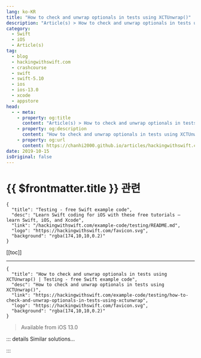 ```yaml
---
lang: ko-KR
title: "How to check and unwrap optionals in tests using XCTUnwrap()"
description: "Article(s) > How to check and unwrap optionals in tests using XCTUnwrap()"
category:
  - Swift
  - iOS
  - Article(s)
tag: 
  - blog
  - hackingwithswift.com
  - crashcourse
  - swift
  - swift-5.10
  - ios
  - ios-13.0
  - xcode
  - appstore
head:
  - - meta:
    - property: og:title
      content: "Article(s) > How to check and unwrap optionals in tests using XCTUnwrap()"
    - property: og:description
      content: "How to check and unwrap optionals in tests using XCTUnwrap()"
    - property: og:url
      content: https://chanhi2000.github.io/articles/hackingwithswift.com/example-code/testing/how-to-check-and-unwrap-optionals-in-tests-using-xctunwrap.html
date: 2019-10-15
isOriginal: false
---
```


# {{ $frontmatter.title }} 관련

```component VPCard
{
  "title": "Testing - free Swift example code",
  "desc": "Learn Swift coding for iOS with these free tutorials – learn Swift, iOS, and Xcode",
  "link": "/hackingwithswift.com/example-code/testing/README.md",
  "logo": "https://hackingwithswift.com/favicon.svg",
  "background": "rgba(174,10,10,0.2)"
}
```

[[toc]]

---

```component VPCard
{
  "title": "How to check and unwrap optionals in tests using XCTUnwrap() | Testing - free Swift example code",
  "desc": "How to check and unwrap optionals in tests using XCTUnwrap()",
  "link": "https://hackingwithswift.com/example-code/testing/how-to-check-and-unwrap-optionals-in-tests-using-xctunwrap",
  "logo": "https://hackingwithswift.com/favicon.svg",
  "background": "rgba(174,10,10,0.2)"
}
```

> Available from iOS 13.0

<!-- TODO: 작성 -->

<!-- 
When writing tests, it’s common to want to unwrap an optional before checking it for a particular value. `XCTUnwrap()` does exactly that for us: it attempts to unwrap the optional, but will throw an error (and thus fail the test) if the optional is nil.

For example, if you have a `User` struct with a `getAuthenticationToken()` method that returns an optional string, you can use `XCTUnwrap()` like this:

```swift
func testTokenGenerationSucceeds() throws {
    let user = User()
    let token = try XCTUnwrap(user.getAuthenticationToken())
    XCTAssertEqual(token.count, 40)
}
```

That test is marked with `throws`, which allows us to call `XCTUnwrap()` and propagate any errors if it finds our optional is empty.

This approach is cleaner than what we might have written previously:

```swift
func testTokenGenerationSucceeds2() {
    let user = User()
    if let token = user.getAuthenticationToken() {
        XCTAssertEqual(token.count, 40)
    } else {
        XCTFail("Failed to generate valid token.")
    }
}
```

It’s worth adding that in trivial cases such as this one, it’s possible to compare optionals with non-optionals in less code, like this:

```swift
func testTokenGenerationSucceeds3() throws {
    let user = User()
    XCTAssertEqual(user.getAuthenticationToken()?.count, 40)
}
```

However, things aren’t so straightforward when you need to work with optional chaining in a longer test – that’s really where `XCTUnwrap()` will come into its own.

-->

::: details Similar solutions…

<!--
/quick-start/swiftui/swiftui-tips-and-tricks">SwiftUI tips and tricks 
/quick-start/swiftui/all-swiftui-property-wrappers-explained-and-compared">All SwiftUI property wrappers explained and compared 
/example-code/uikit/how-to-create-live-playgrounds-in-xcode">How to create live playgrounds in Xcode 
/example-code/games/how-to-create-a-random-terrain-tile-map-using-sktilemapnode-and-gkperlinnoisesource">How to create a random terrain tile map using SKTileMapNode and GKPerlinNoiseSource 
/example-code/language/when-is-it-safe-to-force-unwrap-optionals">When is it safe to force unwrap optionals?</a>
-->

:::

